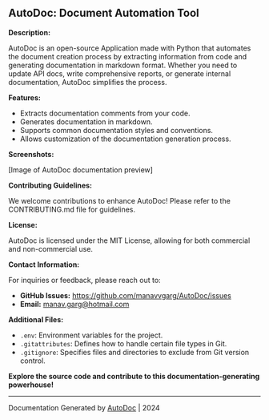 ## AutoDoc: Document Automation Tool

**Description:**

AutoDoc is an open-source Application made with Python that automates the document creation process by extracting information from code and generating documentation in markdown format. Whether you need to update API docs, write comprehensive reports, or generate internal documentation, AutoDoc simplifies the process.

**Features:**

* Extracts documentation comments from your code.
* Generates documentation in markdown.
* Supports common documentation styles and conventions.
* Allows customization of the documentation generation process.

**Screenshots:**

[Image of AutoDoc documentation preview]

**Contributing Guidelines:**

We welcome contributions to enhance AutoDoc! Please refer to the CONTRIBUTING.md file for guidelines.

**License:**

AutoDoc is licensed under the MIT License, allowing for both commercial and non-commercial use.

**Contact Information:**

For inquiries or feedback, please reach out to:

* **GitHub Issues:** https://github.com/manavvgarg/AutoDoc/issues
* **Email:** manav.garg@hotmail.com

**Additional Files:**

* `.env`: Environment variables for the project.
* `.gitattributes`: Defines how to handle certain file types in Git.
* `.gitignore`: Specifies files and directories to exclude from Git version control.

**Explore the source code and contribute to this documentation-generating powerhouse!**

---

Documentation Generated by [AutoDoc](https://github.com/manavvgarg/autodoc) | 2024
